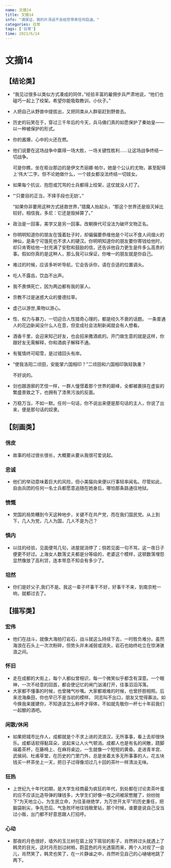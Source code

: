 ```yaml
---
name: 文摘14
title: 文摘14
info: "请保证，我的片汤话不会给您带来任何启迪。"
categories: 日常
tags: ['日常']
time: 2021/6/14
---
```


# 文摘14

## 【结论类】

- “我见过很多以类似方式凑成的同伴，”经验丰富的雇佣步兵严肃地说，“他们也碰巧一起上了绞架。希望你能吸取教训，小伙子。”

- 人把自己从野兽中提拔出，又把同类从人群驱赶到野兽去。

- 历史的玩笑在于，穿过三千年后的今天，兵马俑们真的如愿保护了秦始皇——以一种被保护的形式。

- 你的酱爆，心中的火还在燃。

- 他们说要在这场战争中赢得一场大胜，一场关键性胜利……让这场战争终结一切战争。

  可是你瞧，坐在柜台那边的是伊文杰丽娜·帕尔，她是个公认的尤物，甚至配得上‘伟大’二字。但不论她做什么，一个妓女都没法终结一切妓女。

- 如果每个抗议、抱怨或咒骂的士兵都得上绞架，这仗就没人打了。

- “‘只要目的正当，不择手段也无妨’。”

  “如果你非要用这种方式拯救世界，”猎魔人抬起头，“那这个世界还是毁灭掉比较好。相信我，多尼：它还是毁掉算了。”

- 政治是一回事，美学又是另一回事。改朝换代可没法为破坏文物正名。

- 你明明知道你的朋友在饿着肚子时，却偏偏要恭维他是个可以不食人间烟火的神仙，是条宁可饿死也不求人的硬汉。你明明知道你的朋友要你寄钱给他时，却只肯寄给他一封充满了安慰和鼓励的信，还告诉他自力更生是件多么高贵的事。假如你真的是这种人，那么我可以保证，你唯一的朋友就是你自己。

- 难过的时候，应该多听听导航，它会告诉你，请在合适的位置调头。

- 吃人不露齿，饮血不出声。

- 我不畏惧死亡，因为两边都有我的家人。

- 宗教不过是迷惑大众的曼德拉草。

- 虚己以游世,乘物以游心。

- 性、权力与暴力，一切迎合人性猎奇心理的，都是经久不衰的话题。 一条普通人的花边新闻没什么人在意，但变成社会法制新闻就会有人想看。

- 酒香千里，会迎来知己好友，也会招来撒酒疯的。开门做生意的就是这样，你跟好友无需解释，你和酒疯子解释不通。

- 有冤情终可昭雪，是过错回头有岸。

- “使我洛阳二顷田，安能掌六国相印？”二顷田和六国相印孰轻孰重？
  
  不好说的。
  
- 剑也跟游廓的艺伎一样，一群人憧憬着那个世界的巅峰，全都被裹挟在虚妄的繁盛景致之下，也拥有了漆黑污浊的反面。

- 万稳万当，不如一默。任何一句话，你不说出来便是那句话的主人，你说了出来，便是那句话的奴隶。

## 【刻画类】

### 俏皮

- 故事的经过很长很长，大概要从要从我很可爱说起。

### 忠诚

- 他们的举动意味着巨大的风险，但小美猫向来便以行事轻率闻名。尽管如此，自由兵团的任何一名士兵都愿意追随在她身后，哪怕那条路通往地狱。

### 愤慨

- 党国的局势糟到今天这种地步，关键不在共产党，而在我们国民党。从上到下，几人为党，几人为国，几人不是为己？

### 惧内

- 以往的经验，见面便骂几句，进屋就消停了；倘若见面一句不骂，这一夜日子便更不好过。上海女人数落丈夫都是分等级的，老婆这个模样，这顿数落埋怨显然像放了高利贷，连本带息不知会有多少了。

### 坦然

- 你们是好父子,我们不是。我这一辈子坏事干不好，好事干不来，到南京枪一响，就都过去了。

## 【描写类】

### 宏伟

- 他们在战斗，就像大海拍打岩石，战斗就这么持续下去，一时胜负难分。虽然海浪在石头上一次次粉碎，但势头并未减弱或消失，岩石也始终屹立在惊涛骇浪之间。

### 怀旧

- 走在成都的大街上，每个人都似曾相识，每一个微笑似乎都含有深意。一个眼神，一次不经意的回首，都会使记忆的闸门汹涌打开，往事滔滔泻落。
- 大家都不懂事的时候，也曾赌气吵嘴。大家都艰难的时候，也曾肝胆相照。后来沧海桑田，你也早已不是当初的模样。
  同志叫不出口，朋友又觉得寡淡。如今换我来援建你，不知道该怎么称呼才得体，不如就先敬你一杯七十年前我们一起酿的酒吧。

### 闲散/休闲

- 如果把城市比作人，成都就是个不求上进的流浪汉，无所事事，看上去却很快乐。成都话软得黏耳朵，说起来让人火气顿消。成都人也是有名的闲散，跷脚端着茶杯，在藤椅上、在麻将桌边，一生就像一个短短的黄昏。走进青羊宫、武侯祠、杜甫草堂，在历史的门里门外，总是坐着太多无所事事的人，花五块钱买一杯茶坐上一天，把日子过得像沏过几十回的茶叶一样清淡无味。

### 狂热

- 上世纪九十年代初期，是大学生经商最为疯狂的年代，到处都在讨论卖茶叶蛋的应不应该比造导弹的赚钱多，大学生们好像一夜之间被尿憋醒了，纷纷抛下“为天地立心，为生民立命，为往圣继绝学，为万世开太平”的历史重任，把脑袋削尖，争先恐后、气急败坏地往钱眼里钻，那个时候，谁要是说自己没当过小贩，出门都不好意思跟人打招呼。

### 心动

- 那夜的月色很好，墙外的玉兰树在窗上投下斑驳的影子，肖然转过头就遇上了韩灵的目光，这时月亮划过树梢，蔚蓝色的月光透窗而来，两个人对视了一会儿，肖然笑了，韩灵也笑了，在一片静谧之中，肖然听见自己的心嗵嗵地跳了两下。



